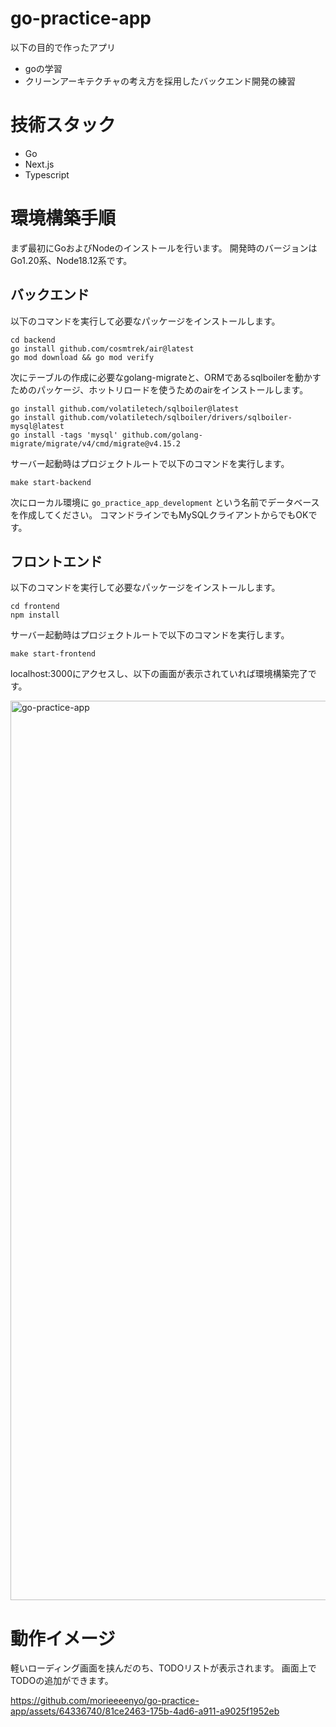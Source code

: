 # go-practice-app
以下の目的で作ったアプリ
- goの学習
- クリーンアーキテクチャの考え方を採用したバックエンド開発の練習

# 技術スタック
- Go
- Next.js
- Typescript

# 環境構築手順
まず最初にGoおよびNodeのインストールを行います。
開発時のバージョンはGo1.20系、Node18.12系です。

## バックエンド
以下のコマンドを実行して必要なパッケージをインストールします。

```
cd backend
go install github.com/cosmtrek/air@latest
go mod download && go mod verify
```

次にテーブルの作成に必要なgolang-migrateと、ORMであるsqlboilerを動かすためのパッケージ、ホットリロードを使うためのairをインストールします。
```
go install github.com/volatiletech/sqlboiler@latest
go install github.com/volatiletech/sqlboiler/drivers/sqlboiler-mysql@latest
go install -tags 'mysql' github.com/golang-migrate/migrate/v4/cmd/migrate@v4.15.2
```

サーバー起動時はプロジェクトルートで以下のコマンドを実行します。

```
make start-backend
```

次にローカル環境に `go_practice_app_development` という名前でデータベースを作成してください。
コマンドラインでもMySQLクライアントからでもOKです。

## フロントエンド
以下のコマンドを実行して必要なパッケージをインストールします。

```
cd frontend
npm install
```

サーバー起動時はプロジェクトルートで以下のコマンドを実行します。

```
make start-frontend
```

localhost:3000にアクセスし、以下の画面が表示されていれば環境構築完了です。

<img width="1439" alt="go-practice-app" src="https://github.com/morieeeenyo/go-practice-app/assets/64336740/238330de-91f7-4177-b9ba-519a612fdb63">

# 動作イメージ
軽いローディング画面を挟んだのち、TODOリストが表示されます。
画面上でTODOの追加ができます。

https://github.com/morieeeenyo/go-practice-app/assets/64336740/81ce2463-175b-4ad6-a911-a9025f1952eb
